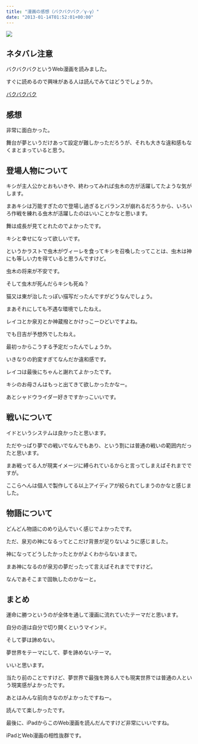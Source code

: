```yaml
---
title: "漫画の感想（バクバクバク／γ‐γ）"
date: "2013-01-14T01:52:01+00:00"
---
```


<a title="バクバクバク" href="http://nagurigaki.web.fc2.com/baku/" target="_blank">![](/images/2013/01/1fc28d2282cd.png)</a>

## ネタバレ注意

バクバクバクというWeb漫画を読みました。

すぐに読めるので興味がある人は読んでみてはどうでしょうか。

[バクバクバク](http://nagurigaki.web.fc2.com/baku/)

## 感想

非常に面白かった。

舞台が夢というだけあって設定が難しかっただろうが、それも大きな違和感もなくまとまっていると思う。

## 登場人物について

キシが主人公かとおもいきや、終わってみれば虫木の方が活躍してたような気がします。

まあキシは万能すぎたので登場し過ぎるとバランスが崩れるだろうから、いろいろ作戦を練れる虫木が活躍したのはいいことかなと思います。

舞は成長が見てとれたのでよかったです。

キシと幸せになって欲しいです。

というかラストで虫木がヴィーレを食ってキシを召喚したってことは、虫木は神にも等しい力を得ていると思うんですけど。

虫木の将来が不安です。

そして虫木が死んだらキシも死ぬ？

猫又は東が治したっぽい描写だったんですがどうなんでしょう。

まあそれにしても不遇な環境でしたねえ。

レイコとか泉刃とか神蔵撥とかけっこーひどいですよね。

でも日吉が予想外でしたねえ。

最初っからこうする予定だったんでしょうか。

いきなりの豹変すぎてなんだか違和感です。

レイコは最後にちゃんと謝れてよかったです。

キシのお母さんはもっと出てきて欲しかったかなー。

あとシャドウライダー好きですかっこいいです。

## 戦いについて

イドというシステムは良かったと思います。

ただやっぱり夢での戦いでなんでもあり、という割には普通の戦いの範囲内だったと思います。

まあ戦ってる人が現実イメージに縛られているからと言ってしまえばそれまでですが。

ここらへんは個人で製作してる以上アイディアが絞られてしまうのかなと感じました。

## 物語について

どんどん物語にのめり込んでいく感じでよかったです。

ただ、泉刃の神になるってとこだけ背景が足りないように感じました。

神になってどうしたかったとかがよくわからないままで。

まあ神になるのが泉刃の夢だったって言えばそれまでですけど。

なんであそこまで固執したのかなーと。

## まとめ

運命に勝つというのが全体を通して漫画に流れていたテーマだと思います。

自分の道は自分で切り開くというマインド。

そして夢は諦めない。

夢世界をテーマにして、夢を諦めないテーマ。

いいと思います。

当たり前のことですけど、夢世界で最強を誇る人でも現実世界では普通の人という現実感がよかったです。

あとはみんな前向きなのがよかったですねー。

読んでて楽しかったです。

最後に、iPadからこのWeb漫画を読んだんですけど非常にいいですね。

iPadとWeb漫画の相性抜群です。
